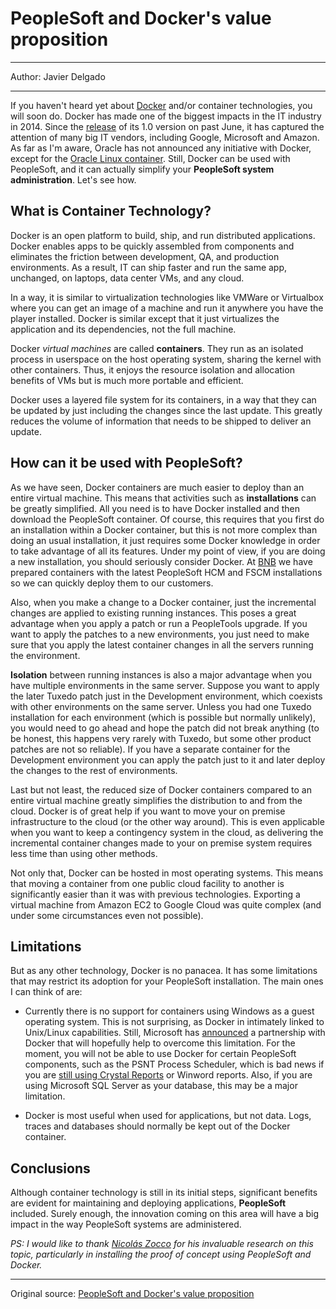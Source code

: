 # PeopleSoft and Docker's value proposition

---

Author: Javier Delgado 

---


If you haven't heard yet about [Docker](http://docker.com/) and/or container technologies, you will soon do. Docker has made one of the biggest impacts in the IT industry in 2014. Since the [release](http://www.businesswire.com/news/home/20140609005457/en#.VGjq_Yc03pZ) of its 1.0 version on past June, it has captured the attention of many big IT vendors, including Google, Microsoft and Amazon. As far as I'm aware, Oracle has not announced any initiative with Docker, except for the [Oracle Linux container](https://docs.docker.com/installation/oracle/#to-enable-the-addons-repository-via-oracle-public-yum). Still, Docker can be used with PeopleSoft, and it can actually simplify your **PeopleSoft system administration**. Let's see how.

## What is Container Technology?

Docker is an open platform to build, ship, and run distributed applications. Docker enables apps to be quickly assembled from components and eliminates the friction between development, QA, and production environments. As a result, IT can ship faster and run the same app, unchanged, on laptops, data center VMs, and any cloud.

In a way, it is similar to virtualization technologies like VMWare or Virtualbox where you can get an image of a machine and run it anywhere you have the player installed. Docker is similar except that it just virtualizes the application and its dependencies, not the full machine.

Docker *virtual machines* are called **containers**. They run as an isolated process in userspace on the host operating system, sharing the kernel with other containers. Thus, it enjoys the resource isolation and allocation benefits of VMs but is much more portable and efficient.

Docker uses a layered file system for its containers, in a way that they can be updated by just including the changes since the last update. This greatly reduces the volume of information that needs to be shipped to deliver an update.

## How can it be used with PeopleSoft?


As we have seen, Docker containers are much easier to deploy than an entire virtual machine. This means that activities such as **installations** can be greatly simplified. All you need is to have Docker installed and then download the PeopleSoft container. Of course, this requires that you first do an installation within a Docker container, but this is not more complex than doing an usual installation, it just requires some Docker knowledge in order to take advantage of all its features. Under my point of view, if you are doing a new installation, you should seriously consider Docker. At [BNB](http://www.bnetbuilders.com/) we have prepared containers with the latest PeopleSoft HCM and FSCM installations so we can quickly deploy them to our customers.

Also, when you make a change to a Docker container, just the incremental changes are applied to existing running instances. This poses a great advantage when you apply a patch or run a PeopleTools upgrade. If you want to apply the patches to a new environments, you just need to make sure that you apply the latest container changes in all the servers running the environment.

**Isolation** between running instances is also a major advantage when you have multiple environments in the same server. Suppose you want to apply the later Tuxedo patch just in the Development environment, which coexists with other environments on the same server. Unless you had one Tuxedo installation for each environment (which is possible but normally unlikely), you would need to go ahead and hope the patch did not break anything (to be honest, this happens very rarely with Tuxedo, but some other product patches are not so reliable). If you have a separate container for the Development environment you can apply the patch just to it and later deploy the changes to the rest of environments.

Last but not least, the reduced size of Docker containers compared to an entire virtual machine greatly simplifies the distribution to and from the cloud. Docker is of great help if you want to move your on premise infrastructure to the cloud (or the other way around). This is even applicable when you want to keep a contingency system in the cloud, as delivering the incremental container changes made to your on premise system requires less time than using other methods.

Not only that, Docker can be hosted in most operating systems. This means that moving a container from one public cloud facility to another is significantly easier than it was with previous technologies. Exporting a virtual machine from Amazon EC2 to Google Cloud was quite complex (and under some circumstances even not possible).


## Limitations

But as any other technology, Docker is no panacea. It has some limitations that may restrict its adoption for your PeopleSoft installation. The main ones I can think of are:

- Currently there is no support for containers using Windows as a guest operating system. This is not surprising, as Docker in intimately linked to Unix/Linux capabilities. Still, Microsoft has [announced](http://www.zdnet.com/docker-container-support-coming-to-microsofts-next-windows-server-release-7000034708/) a partnership with Docker that will hopefully help to overcome this limitation. For the moment, you will not be able to use Docker for certain PeopleSoft components, such as the PSNT Process Scheduler, which is bad news if you are [still using Crystal Reports](http://javier-ps.blogspot.com.es/2014/10/peopletools-854-will-be-last-release-to.html) or Winword reports. Also, if you are using Microsoft SQL Server as your database, this may be a major limitation.


- Docker is most useful when used for applications, but not data. Logs, traces and databases should normally be kept out of the Docker container.


## Conclusions

Although container technology is still in its initial steps, significant benefits are evident for maintaining and deploying applications, **PeopleSoft** included. Surely enough, the innovation coming on this area will have a big impact in the way PeopleSoft systems are administered.

*PS: I would like to thank [Nicolás Zocco](https://plus.google.com/114042368314704132016/about) for his invaluable research on this topic, particularly in installing the proof of concept using PeopleSoft and Docker.*

---

Original source: [PeopleSoft and Docker's value proposition](http://javier-ps.blogspot.it/2014/11/peoplesoft-and-dockers-value-proposition.html)